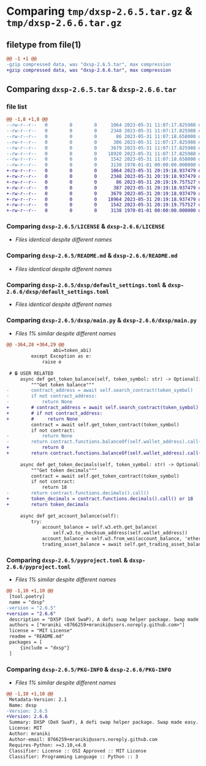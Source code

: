 # Comparing `tmp/dxsp-2.6.5.tar.gz` & `tmp/dxsp-2.6.6.tar.gz`

## filetype from file(1)

```diff
@@ -1 +1 @@
-gzip compressed data, was "dxsp-2.6.5.tar", max compression
+gzip compressed data, was "dxsp-2.6.6.tar", max compression
```

## Comparing `dxsp-2.6.5.tar` & `dxsp-2.6.6.tar`

### file list

```diff
@@ -1,8 +1,8 @@
--rw-r--r--   0        0        0     1064 2023-05-31 11:07:17.825988 dxsp-2.6.5/LICENSE
--rw-r--r--   0        0        0     2348 2023-05-31 11:07:17.825988 dxsp-2.6.5/README.md
--rw-r--r--   0        0        0       86 2023-05-31 11:07:18.658000 dxsp-2.6.5/dxsp/__init__.py
--rw-r--r--   0        0        0      386 2023-05-31 11:07:17.825988 dxsp-2.6.5/dxsp/config.py
--rw-r--r--   0        0        0     3679 2023-05-31 11:07:17.825988 dxsp-2.6.5/dxsp/default_settings.toml
--rw-r--r--   0        0        0    18920 2023-05-31 11:07:17.825988 dxsp-2.6.5/dxsp/main.py
--rw-r--r--   0        0        0     1542 2023-05-31 11:07:18.658000 dxsp-2.6.5/pyproject.toml
--rw-r--r--   0        0        0     3138 1970-01-01 00:00:00.000000 dxsp-2.6.5/PKG-INFO
+-rw-r--r--   0        0        0     1064 2023-05-31 20:19:18.937479 dxsp-2.6.6/LICENSE
+-rw-r--r--   0        0        0     2348 2023-05-31 20:19:18.937479 dxsp-2.6.6/README.md
+-rw-r--r--   0        0        0       86 2023-05-31 20:19:19.757527 dxsp-2.6.6/dxsp/__init__.py
+-rw-r--r--   0        0        0      387 2023-05-31 20:19:18.937479 dxsp-2.6.6/dxsp/config.py
+-rw-r--r--   0        0        0     3679 2023-05-31 20:19:18.937479 dxsp-2.6.6/dxsp/default_settings.toml
+-rw-r--r--   0        0        0    18964 2023-05-31 20:19:18.937479 dxsp-2.6.6/dxsp/main.py
+-rw-r--r--   0        0        0     1542 2023-05-31 20:19:19.757527 dxsp-2.6.6/pyproject.toml
+-rw-r--r--   0        0        0     3138 1970-01-01 00:00:00.000000 dxsp-2.6.6/PKG-INFO
```

### Comparing `dxsp-2.6.5/LICENSE` & `dxsp-2.6.6/LICENSE`

 * *Files identical despite different names*

### Comparing `dxsp-2.6.5/README.md` & `dxsp-2.6.6/README.md`

 * *Files identical despite different names*

### Comparing `dxsp-2.6.5/dxsp/default_settings.toml` & `dxsp-2.6.6/dxsp/default_settings.toml`

 * *Files identical despite different names*

### Comparing `dxsp-2.6.5/dxsp/main.py` & `dxsp-2.6.6/dxsp/main.py`

 * *Files 1% similar despite different names*

```diff
@@ -364,28 +364,29 @@
                 abi=token_abi)
         except Exception as e:
             raise e
 
 # 🔒 USER RELATED
     async def get_token_balance(self, token_symbol: str) -> Optional[int]:
         """Get token balance"""
-        contract_address = await self.search_contract(token_symbol)
-        if not contract_address:
-            return None
+        # contract_address = await self.search_contract(token_symbol)
+        # if not contract_address:
+        #     return None
         contract = await self.get_token_contract(token_symbol)
         if not contract:
-            return None
-        return contract.functions.balanceOf(self.wallet_address).call() or 0
+            return 0
+        return contract.functions.balanceOf(self.wallet_address).call()
 
     async def get_token_decimals(self, token_symbol: str) -> Optional[int]:
         """Get token decimals"""
         contract = await self.get_token_contract(token_symbol)
         if not contract:
             return 18
-        return contract.functions.decimals().call()
+        token_decimals = contract.functions.decimals().call() or 18
+        return token_decimals
 
     async def get_account_balance(self):
         try:
             account_balance = self.w3.eth.get_balance(
                 self.w3.to_checksum_address(self.wallet_address))
             account_balance = self.w3.from_wei(account_balance, 'ether')
             trading_asset_balance = await self.get_trading_asset_balance()
```

### Comparing `dxsp-2.6.5/pyproject.toml` & `dxsp-2.6.6/pyproject.toml`

 * *Files 1% similar despite different names*

```diff
@@ -1,10 +1,10 @@
 [tool.poetry]
 name = "dxsp"
-version = "2.6.5"
+version = "2.6.6"
 description = "DXSP (DeX SwaP), A defi swap helper package. Swap made easy."
 authors = ["mraniki <8766259+mraniki@users.noreply.github.com>"]
 license = "MIT License"
 readme = "README.md"
 packages = [
     {include = "dxsp"}
 ]
```

### Comparing `dxsp-2.6.5/PKG-INFO` & `dxsp-2.6.6/PKG-INFO`

 * *Files 1% similar despite different names*

```diff
@@ -1,10 +1,10 @@
 Metadata-Version: 2.1
 Name: dxsp
-Version: 2.6.5
+Version: 2.6.6
 Summary: DXSP (DeX SwaP), A defi swap helper package. Swap made easy.
 License: MIT
 Author: mraniki
 Author-email: 8766259+mraniki@users.noreply.github.com
 Requires-Python: >=3.10,<4.0
 Classifier: License :: OSI Approved :: MIT License
 Classifier: Programming Language :: Python :: 3
```

